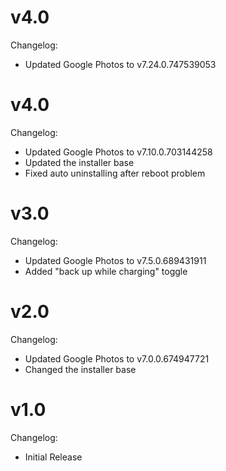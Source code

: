 # v4.0
Changelog:
* Updated Google Photos to v7.24.0.747539053

# v4.0
Changelog:
* Updated Google Photos to v7.10.0.703144258
* Updated the installer base
* Fixed auto uninstalling after reboot problem

# v3.0
Changelog:
* Updated Google Photos to v7.5.0.689431911
* Added "back up while charging" toggle

# v2.0
Changelog:
* Updated Google Photos to v7.0.0.674947721
* Changed the installer base

# v1.0
Changelog:
* Initial Release